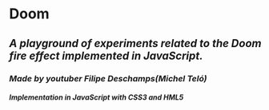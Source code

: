 # Doom




## <em>A playground of experiments related to the Doom fire effect implemented in JavaScript.<em>

### Made by youtuber Filipe Deschamps(Michel Teló)

#### Implementation in JavaScript with CSS3 and HML5

